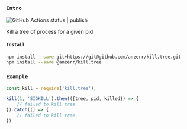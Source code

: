 
### `Intro`
![GitHub Actions status | publish](https://github.com/anzerr/kill.tree/workflows/publish/badge.svg)

Kill a tree of process for a given pid

#### `Install`
``` bash
npm install --save git+https://git@github.com/anzerr/kill.tree.git
npm install --save @anzerr/kill.tree
```

### `Example`
``` javascript
const kill = require('kill.tree');

kill(1, 'SIGKILL').then(({tree, pid, killed}) => {
    // failed to kill tree
}).catch(() => {
    // failed to kill tree
})
```